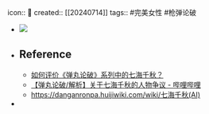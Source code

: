 icon:: 📄
created:: [[20240714]]
tags:: #完美女性 #枪弹论破

- ![](https://huiji-thumb.huijistatic.com/danganronpa/uploads/thumb/4/43/七海千秋(AI)_Illustration.png/250px-七海千秋(AI)_Illustration.png)
- ## Reference
  - [如何评价《弹丸论破》系列中的七海千秋？](https://www.zhihu.com/question/351697585)
  - [【弹丸论破/解析】关于七海千秋的人物争议 - 哔哩哔哩](https://www.bilibili.com/read/cv15126744/)
  - https://danganronpa.huijiwiki.com/wiki/七海千秋(AI)
-